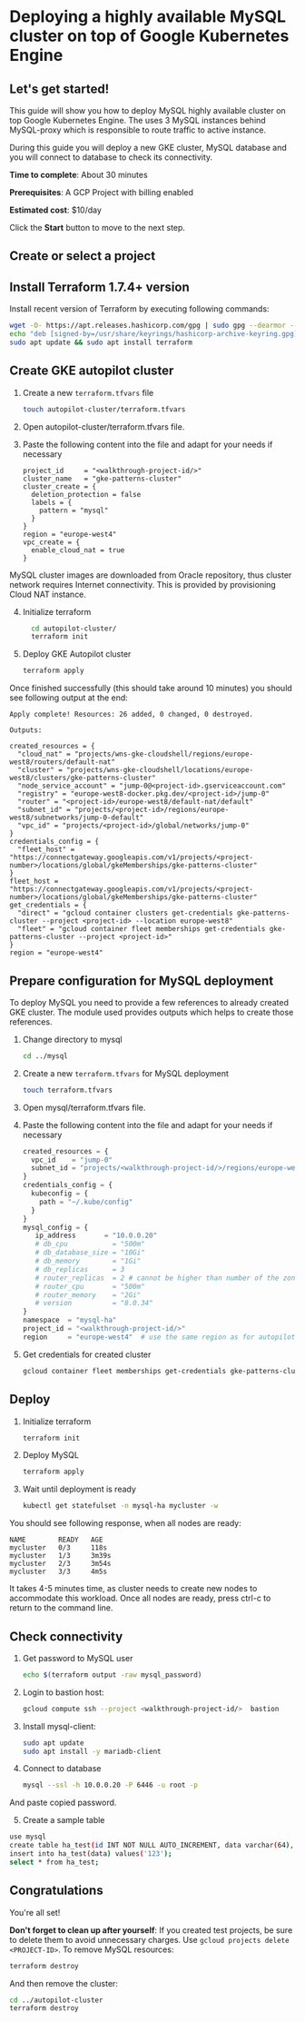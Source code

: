 # Deploying a highly available MySQL cluster on top of Google Kubernetes Engine
<walkthrough-tutorial-duration duration="40"></walkthrough-tutorial-duration>

## Let's get started!
This guide will show you how to deploy MySQL highly available cluster on top Google Kubernetes Engine. The uses 3 MySQL instances behind MySQL-proxy which is responsible to route traffic to active instance.

During this guide you will deploy a new GKE cluster, MySQL database and you will connect to database to check its connectivity.

**Time to complete**: About 30 minutes

**Prerequisites**: A GCP Project with billing enabled

**Estimated cost**: $10/day

Click the **Start** button to move to the next step.


## Create or select a project
<walkthrough-project-setup billing="true"></walkthrough-project-setup>

## Install Terraform 1.7.4+ version
Install recent version of Terraform by executing following commands:

```sh
wget -O- https://apt.releases.hashicorp.com/gpg | sudo gpg --dearmor --batch --yes -o /usr/share/keyrings/hashicorp-archive-keyring.gpg
echo "deb [signed-by=/usr/share/keyrings/hashicorp-archive-keyring.gpg] https://apt.releases.hashicorp.com $(lsb_release -cs) main" | sudo tee /etc/apt/sources.list.d/hashicorp.list
sudo apt update && sudo apt install terraform
```

## Create GKE autopilot cluster
1. Create a new `terraform.tfvars` file
    ```sh
    touch autopilot-cluster/terraform.tfvars
    ```

2. Open <walkthrough-editor-open-file filePath="autopilot-cluster/terraform.tfvars">autopilot-cluster/terraform.tfvars</walkthrough-editor-open-file> file.

3. Paste the following content into the file and adapt for your needs if necessary
   ```hcl
   project_id     = "<walkthrough-project-id/>"
   cluster_name   = "gke-patterns-cluster"
   cluster_create = {
     deletion_protection = false
     labels = {
       pattern = "mysql"
     }
   }
   region = "europe-west4"
   vpc_create = {
     enable_cloud_nat = true
   }
   ```
MySQL cluster images are downloaded from Oracle repository, thus cluster network requires Internet connectivity. This is provided by provisioning Cloud NAT instance.

4. Initialize terraform
    ```sh
      cd autopilot-cluster/
      terraform init
    ```

5. Deploy GKE Autopilot cluster
    ```sh
    terraform apply
    ````

Once finished successfully (this should take around 10 minutes) you should see following output at the end:
   ```terminal
   Apply complete! Resources: 26 added, 0 changed, 0 destroyed.

   Outputs:

   created_resources = {
     "cloud_nat" = "projects/wns-gke-cloudshell/regions/europe-west8/routers/default-nat"
     "cluster" = "projects/wns-gke-cloudshell/locations/europe-west8/clusters/gke-patterns-cluster"
     "node_service_account" = "jump-0@<project-id>.gserviceaccount.com"
     "registry" = "europe-west8-docker.pkg.dev/<project-id>/jump-0"
     "router" = "<project-id>/europe-west8/default-nat/default"
     "subnet_id" = "projects/<project-id>/regions/europe-west8/subnetworks/jump-0-default"
     "vpc_id" = "projects/<project-id>/global/networks/jump-0"
   }
   credentials_config = {
     "fleet_host" = "https://connectgateway.googleapis.com/v1/projects/<project-number>/locations/global/gkeMemberships/gke-patterns-cluster"
   }
   fleet_host = "https://connectgateway.googleapis.com/v1/projects/<project-number>/locations/global/gkeMemberships/gke-patterns-cluster"
   get_credentials = {
     "direct" = "gcloud container clusters get-credentials gke-patterns-cluster --project <project-id> --location europe-west8"
     "fleet" = "gcloud container fleet memberships get-credentials gke-patterns-cluster --project <project-id>"
   }
   region = "europe-west4"
   ```

## Prepare configuration for MySQL deployment
To deploy MySQL you need to provide a few references to already created GKE cluster. The module used provides outputs
which helps to create those references.

1. Change directory to mysql
    ```sh
    cd ../mysql
    ```
2. Create a new `terraform.tfvars` for MySQL deployment
   ```sh
   touch terraform.tfvars
   ```

3. Open <walkthrough-editor-open-file filePath="mysql/terraform.tfvars">mysql/terraform.tfvars</walkthrough-editor-open-file> file.

4. Paste the following content into the file and adapt for your needs if necessary
   ```tfvars
   created_resources = {
     vpc_id    = "jump-0"
     subnet_id = "projects/<walkthrough-project-id/>/regions/europe-west4/subnetworks/jump-0-default"
   }
   credentials_config = {
     kubeconfig = {
       path = "~/.kube/config"
     }
   }
   mysql_config = {
      ip_address       = "10.0.0.20"
      # db_cpu           = "500m"
      # db_database_size = "10Gi"
      # db_memory        = "1Gi"
      # db_replicas      = 3
      # router_replicas  = 2 # cannot be higher than number of the zones in region
      # router_cpu       = "500m"
      # router_memory    = "2Gi"
      # version          = "8.0.34"
   }
   namespace  = "mysql-ha"
   project_id = "<walkthrough-project-id/>"
   region     = "europe-west4"  # use the same region as for autopilot-cluster
   ```

5. Get credentials for created cluster
   ```sh
   gcloud container fleet memberships get-credentials gke-patterns-cluster --project <walkthrough-project-id/>
   ```

## Deploy
1. Initialize terraform
   ```sh
   terraform init
    ```

2. Deploy MySQL
    ```sh
    terraform apply
    ````

3. Wait until deployment is ready
   ```sh
   kubectl get statefulset -n mysql-ha mycluster -w
   ```
You should see following response, when all nodes are ready:
   ```terminal
   NAME        READY   AGE
   mycluster   0/3     118s
   mycluster   1/3     3m39s
   mycluster   2/3     3m54s
   mycluster   3/3     4m5s
   ```
   It takes 4-5 minutes time, as cluster needs to create new nodes to accommodate this workload. Once all nodes are ready, press ctrl-c to return to the command line.

## Check connectivity
1. Get password to MySQL user
   ```sh
   echo $(terraform output -raw mysql_password)
   ```

2. Login to bastion host:
   ```sh
   gcloud compute ssh --project <walkthrough-project-id/>  bastion
   ```

3. Install mysql-client:
   ```sh
   sudo apt update
   sudo apt install -y mariadb-client
   ```

4. Connect to database
   ```sh
   mysql --ssl -h 10.0.0.20 -P 6446 -u root -p
   ```
And paste copied password.

5. Create a sample table
```sh
use mysql
create table ha_test(id INT NOT NULL AUTO_INCREMENT, data varchar(64), PRIMARY KEY (id));
insert into ha_test(data) values('123');
select * from ha_test;
```

## Congratulations
<walkthrough-conclusion-trophy></walkthrough-conclusion-trophy>

You're all set!

**Don't forget to clean up after yourself**: If you created test projects, be sure to delete them to avoid unnecessary charges. Use `gcloud projects delete <PROJECT-ID>`.
To remove MySQL resources:
```sh
terraform destroy
```

And then remove the cluster:
```sh
cd ../autopilot-cluster
terraform destroy
```
